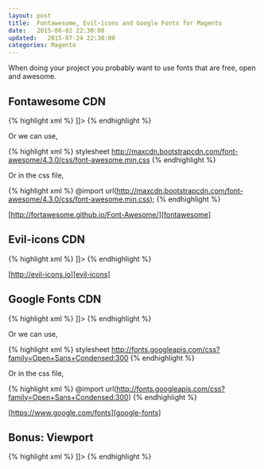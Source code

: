 ```yaml
---
layout: post
title:  Fontawesome, Evil-icons and Google Fonts for Magento
date:   2015-06-02 22:30:00
updated:   2015-07-24 22:30:00
categories: Magento
---
```


When doing your project you probably want to use fonts that are free, open and awesome.


Fontawesome CDN
-------------

{% highlight xml %}
<reference name="head">
  <block type="core/text" name="fontawesome.cdn">
    <action method="setText">
      <text><![CDATA[<link rel="stylesheet" href="//maxcdn.bootstrapcdn.com/font-awesome/4.3.0/css/font-awesome.min.css">
      ]]></text>
    </action>
  </block>
</reference>
{% endhighlight %}

Or we can use,

{% highlight xml %}
<reference name="head">
  <action method="addLinkRel">
    <rel>stylesheet</rel>
    <href>http://maxcdn.bootstrapcdn.com/font-awesome/4.3.0/css/font-awesome.min.css</href>
  </action>
</reference>
{% endhighlight %}

Or in the css file,

{% highlight xml %}
@import url(http://maxcdn.bootstrapcdn.com/font-awesome/4.3.0/css/font-awesome.min.css);
{% endhighlight %}

[http://fortawesome.github.io/Font-Awesome/][fontawesome]

Evil-icons CDN
-------------

{% highlight xml %}
<reference name="head">
  <block type="core/text" name="evil-icons.cdn">
    <action method="setText">
      <text><![CDATA[<link rel="stylesheet" href="//cdnjs.cloudflare.com/ajax/libs/evil-icons/1.7.2/evil-icons.min.css">
      <script src="//cdnjs.cloudflare.com/ajax/libs/evil-icons/1.7.2/evil-icons.min.js"></script>]]></text>
    </action>
  </block>
</reference>
{% endhighlight %}

[http://evil-icons.io][evil-icons]


Google Fonts CDN
-------------

{% highlight xml %}
<reference name="head">
  <block type="core/text" name="google-fonts">
      <action method="setText">
        <text><![CDATA[<link rel="stylesheet" type="text/css" href="http://fonts.googleapis.com/css?family=Roboto">]]></text>
      </action>
  </block>
</reference>
{% endhighlight %}

Or we can use,

{% highlight xml %}
<reference name="head">
  <action method="addLinkRel">
    <rel>stylesheet</rel>
    <href>http://fonts.googleapis.com/css?family=Open+Sans+Condensed:300</href>
  </action>
</reference>
{% endhighlight %}

Or in the css file,

{% highlight xml %}
@import url(http://fonts.googleapis.com/css?family=Open+Sans+Condensed:300)
{% endhighlight %}

[https://www.google.com/fonts][google-fonts]



Bonus: Viewport
-------------

{% highlight xml %}
<reference name="head">
  <block type="core/text" name="viewport">
    <action method="setText">
      <text><![CDATA[<meta name="viewport" content="width=device-width, minimum-scale=1.0, maximum-scale=1.0, user-scalable=no"/>]]></text>
    </action>
  </block>
</reference>
{% endhighlight %}








[fontawesome]:http://fortawesome.github.io/Font-Awesome/
[evil-icons]:http://evil-icons.io
[google-fonts]:https://www.google.com/fonts
